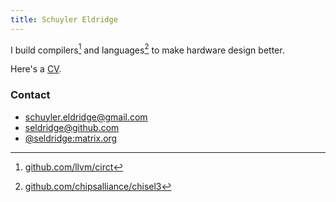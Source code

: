 ```yaml
---
title: Schuyler Eldridge
---
```


I build compilers[^github/llvm/circt] and languages[^github/chipsalliance/chisel3] to make hardware design better.

[^github/llvm/circt]: [github.com/llvm/circt](https://github.com/llvm/circt)
[^github/chipsalliance/chisel3]: [github.com/chipsalliance/chisel3](https://github.com/chipsalliance/chisel3)

Here's a [CV](https://github.com/seldridge/cv-simple/releases/latest/download/schuyler-eldridge-cv.pdf).

### Contact

- [schuyler.eldridge@gmail.com](mailto:schuyler.eldridge@gmail.com)
- [seldridge@github.com](https://github.com/seldridge)
- [\@seldridge:matrix.org](https://matrix.to/#/@seldridge:matrix.org)
